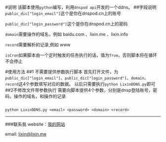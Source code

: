 #说明 
该脚本使用`python`编写，利用`dnspod api`开发的一个ddns。
##字段说明
`public_dic["login_email"]`这个是你在dnspod.cn上的账号

`public_dic["login_password"]`这个是你在dnspod.cn上的密码

`domain`需要操作的域名，例如 baidu.com 、lixin.me 、lixin.info

`record`需要解析的记录,例如 www

`isCron`如果脚本由一个定时触发的任务执行的话，值为`True`，否则脚本将在循环不会停止

#使用方法
##1 不需要提供参数执行脚本
首先打开文件，为`public_dic["login_email"]`、`public_dic["login_password"]`、`domain`、`record`这4个参数填写对应的数据。
以后只需要执行<code>python LixinDDNS.py</code>即可
##2不修改文件带参数执行
需要向脚本提供4个参数，分别是dnsp登陆账号，密码，操作的域名，和操作的记录

<code>
python LixinDDNS.py &lt;email&gt; &lt;password&gt; &lt;domain&gt; &lt;record&gt;
</code>

----
###联系我
website：[我的网站](http://www.lixin.me  '李鑫的网站')

email: lixin@lixin.me